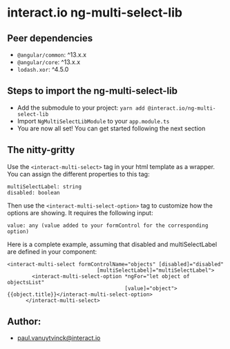 # interact.io ng-multi-select-lib

## Peer dependencies
* `@angular/common`: ^13.x.x
* `@angular/core`: ^13.x.x
* `lodash.xor`: ^4.5.0

## Steps to import the ng-multi-select-lib
* Add the submodule to your project: `yarn add @interact.io/ng-multi-select-lib`
* Import `NgMultiSelectLibModule` to your `app.module.ts`
* You are now all set! You can get started following the next section

## The nitty-gritty
Use the `<interact-multi-select>` tag in your html template as a wrapper.
You can assign the different properties to this tag:
```
multiSelectLabel: string
disabled: boolean
```

Then use the `<interact-multi-select-option>` tag to customize how the options are showing.
It requires the following input:
```
value: any (value added to your formControl for the corresponding option)
```

Here is a complete example, assuming that disabled and multiSelectLabel are defined in your component:
```
<interact-multi-select formControlName="objects" [disabled]="disabled"
                             [multiSelectLabel]="multiSelectLabel">
        <interact-multi-select-option *ngFor="let object of objectsList"
                                      [value]="object">{{object.title}}</interact-multi-select-option>
      </interact-multi-select>
```

## Author: 
* paul.vanuytvinck@interact.io
